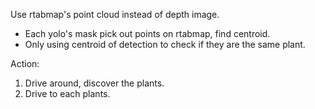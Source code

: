 
Use rtabmap's point cloud instead of depth image.

* Each yolo's mask pick out points on rtabmap, find centroid. 
* Only using centroid of detection to check if they are the same plant.

Action: 

1. Drive around, discover the plants.
2. Drive to each plants.